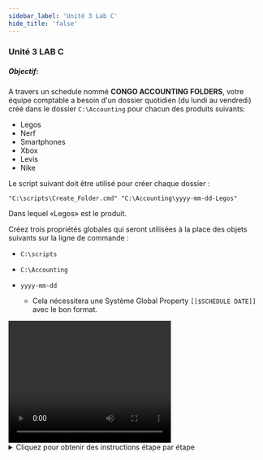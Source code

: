 ```yaml
---
sidebar_label: 'Unité 3 Lab C'
hide_title: 'false'
---
```


### Unité 3 LAB C

##### Objectif:

A travers un schedule nommé **CONGO ACCOUNTING FOLDERS**, votre équipe comptable a besoin d'un dossier quotidien (du lundi au vendredi) créé dans le dossier ```C:\Accounting``` pour chacun des produits suivants:

* Legos
* Nerf
* Smartphones
* Xbox
* Levis
* Nike

Le script suivant doit être utilisé pour créer chaque dossier :

```
"C:\scripts\Create_Folder.cmd" "C:\Accounting\yyyy-mm-dd-Legos"
```
Dans lequel «Legos» est le produit.

Créez trois propriétés globales qui seront utilisées à la place des objets suivants sur la ligne de commande :

*	```C:\scripts```
*	```C:\Accounting```
*	```yyyy-mm-dd```

    * Cela nécessitera une Système Global Property ```[[$SCHEDULE DATE]]``` avec le bon format.

<div>
<video width="320" height="240" controls>
  <source src="videobasic/U3LabC.mp4" type="video/mp4"></source>
Votre navigateur ne prend pas en charge la vidéo.
</video>
</div>

<details>

<summary>Cliquez pour obtenir des instructions étape par étape</summary>

**Instructions de laboratoire** :  

* Créer un Schedule nommé **Congo Accounting Folders**.
* Les **samedis** et **dimanches** sont des **jours non ouvrés** (non-working days).
* **Mise au plan automatique** ```7``` jours à l'avance pour ```1``` jour.
* **Suppression automatique** ```7``` jours en arrière.
* Ajouter de la documentation pour le Schedule.
* Créer un Job **Windows** pour chacun des produits.
* Nommez chaque **Job** de la même manière que son **nom de produit**.
* Ce Job doit s'exécuter en tant qu'User ID ```SMATRAINING\SMAUSER```.
* Ce Job doit s'exécuter sur la Machine ```SMATRAINING```.
* Utilisez la **ligne de commande** suivante en remplaçant les trois objets spécifiés ci-dessus par des **Global Properties** :

```
"C:\scripts\Create_Folder.cmd" "C:\Accounting\yyyy-mm-dd-Legos"
```  

:::note
N'oubliez pas que chaque Job est attribuée à un produit et que le nom du dossier doit correspondre au produit
:::

* Le Job doit être exécuté du **lundi au vendredi**.
* Les Jobs doivent être **Tagués** en fonction du produits (**jouets**, **électroniques** et **vêtements**).
* Les Jobs doivent s'exécuter dans l'ordre suivant (dépendance **Requise**):
    * Legos
    * Nerf
    * Smartphones
    * Xbox
    * Levis
    * Nike
* **Mettre au Plan** le schedule pour aujourd'hui et demain (Released).
* Utilisez la vue des opérations du Solution Manager pour vérifier si les jobs sont terminés.
* Une fois tous les jobs terminés, vérifiez que tous les dossiers ont été créés.

</details>
